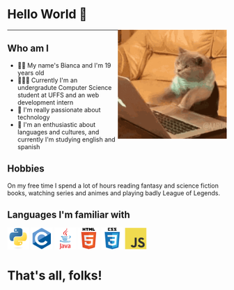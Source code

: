 # Hello World 🖖

<img align="right" src="cat.gif" width="250px">

*****

## Who am I
- 👩🏼 My name's Bianca and I'm 19 years old
- 👩🏼‍💻 Currently I'm an undergradute Computer Science student at UFFS and an web development intern
- 🤖 I'm really passionate about technology
- 💜 I'm an enthusiastic about languages and cultures, and currently I'm studying english and spanish

## Hobbies
  On my free time I spend a lot of hours reading fantasy and science fiction books, watching series and animes and playing badly League of Legends.

## Languages I'm familiar with
<a><img src="python.svg" alt=Python width="50"></a>
<a><img src="c.svg" alt=C width="50"></a>
<a><img src="java.svg" alt=Java width="50"></a>
<a><img src="html.svg" alt=HTML5 width="50"></a>
<a><img src="css.svg" alt=CSS width="50"></a>
<a><img src="jss.svg" alt=JavaScrypt width="50"></a>
  
# That's all, folks!
